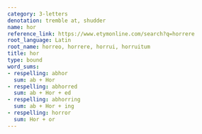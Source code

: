```yaml
---
category: 3-letters
denotation: tremble at, shudder
name: hor
reference_link: https://www.etymonline.com/search?q=horrere
root_language: Latin
root_name: horreo, horrere, horrui, horruitum
title: hor
type: bound
word_sums:
- respelling: abhor
  sum: ab + Hor
- respelling: abhorred
  sum: ab + Hor + ed
- respelling: abhorring
  sum: ab + Hor + ing
- respelling: horror
  sum: Hor + or
---
```

